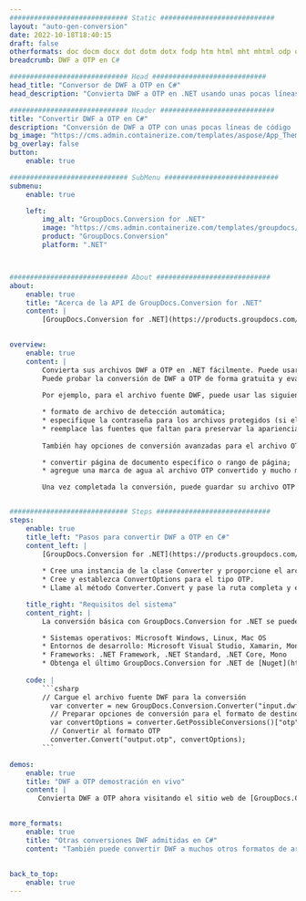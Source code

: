 ```yaml
---
############################# Static ############################
layout: "auto-gen-conversion"
date: 2022-10-18T18:40:15
draft: false
otherformats: doc docm docx dot dotm dotx fodp htm html mht mhtml odp odt otp pot potm potx pps ppsm ppsx ppt pptm pptx rtf
breadcrumb: DWF a OTP en C#

############################# Head ############################
head_title: "Conversor de DWF a OTP en C#"
head_description: "Convierta DWF a OTP en .NET usando unas pocas líneas de código. Utilice la API de conversión de documentos de GroupDocs para convertir más de 160 formatos de archivo."

############################# Header ############################
title: "Convertir DWF a OTP en C#"
description: "Conversión de DWF a OTP con unas pocas líneas de código .NET"
bg_image: "https://cms.admin.containerize.com/templates/aspose/App_Themes/V3/images/bg/header1.png"
bg_overlay: false
button:
    enable: true

############################# SubMenu ############################
submenu:
    enable: true

    left:
        img_alt: "GroupDocs.Conversion for .NET"
        image: "https://cms.admin.containerize.com/templates/groupdocs/images/product-logos/90x90-noborder/groupdocs-conversion-net.png"
        product: "GroupDocs.Conversion"
        platform: ".NET"



############################# About ############################
about:
    enable: true
    title: "Acerca de la API de GroupDocs.Conversion for .NET"
    content: |
        [GroupDocs.Conversion for .NET](https://products.groupdocs.com/conversion/net/) se puede usar para convertir Microsoft Word, Excel, PowerPoint, PDF, Visio y otros formatos. GroupDocs.Conversion es una API independiente que es adecuada para sistemas internos y de back-end donde se requiere un alto rendimiento. No depende de ningún software como Microsoft u Open Office.
    

overview:
    enable: true
    content: |
        Convierta sus archivos DWF a OTP en .NET fácilmente. Puede usar solo un par de líneas de código C# en cualquier plataforma de su elección, como Windows, Linux, macOS.
        Puede probar la conversión de DWF a OTP de forma gratuita y evaluar la calidad de los resultados de la conversión. Junto con los escenarios de conversión de archivos simples, puede probar opciones más avanzadas para cargar el archivo de origen DWF y para guardar el resultado de salida OTP. 
        
        Por ejemplo, para el archivo fuente DWF, puede usar las siguientes opciones de carga:

        * formato de archivo de detección automática;
        * especifique la contraseña para los archivos protegidos (si el formato de archivo lo admite);
        * reemplace las fuentes que faltan para preservar la apariencia del documento.
        
        También hay opciones de conversión avanzadas para el archivo OTP:

        * convertir página de documento específico o rango de página;
        * agregue una marca de agua al archivo OTP convertido y mucho más.

        Una vez completada la conversión, puede guardar su archivo OTP en la ruta del archivo local o en cualquier almacenamiento de terceros como FTP, Amazon S3, Google Drive, Dropbox, etc. Tenga en cuenta que para convertir DWF a OTP no es necesario instalar ningún software adicional, como MS Office, Open Office, Adobe Acrobat Reader, etc.


############################# Steps ############################
steps:
    enable: true
    title_left: "Pasos para convertir DWF a OTP en C#"
    content_left: |
        [GroupDocs.Conversion for .NET](https://products.groupdocs.com/conversion/net/) facilita a los desarrolladores convertir un archivo DWF a OTP con unas pocas líneas de código.
        
        * Cree una instancia de la clase Converter y proporcione el archivo DWF con la ruta completa
        * Cree y establezca ConvertOptions para el tipo OTP.
        * Llame al método Converter.Convert y pase la ruta completa y el formato (OTP) como parámetro

    title_right: "Requisitos del sistema"
    content_right: |
        La conversión básica con GroupDocs.Conversion for .NET se puede realizar en unos pocos pasos simples. Nuestras API son compatibles con todas las principales plataformas y sistemas operativos. Antes de ejecutar el código a continuación, asegúrese de tener instalados los siguientes requisitos previos en su sistema.

        * Sistemas operativos: Microsoft Windows, Linux, Mac OS
        * Entornos de desarrollo: Microsoft Visual Studio, Xamarin, MonoDevelop
        * Frameworks: .NET Framework, .NET Standard, .NET Core, Mono
        * Obtenga el último GroupDocs.Conversion for .NET de [Nuget](https://www.nuget.org/packages/groupdocs.conversion)
         
    code: |
        ```csharp    
        // Cargue el archivo fuente DWF para la conversión
          var converter = new GroupDocs.Conversion.Converter("input.dwf");
          // Preparar opciones de conversión para el formato de destino OTP
          var convertOptions = converter.GetPossibleConversions()["otp"].ConvertOptions;
          // Convertir al formato OTP
          converter.Convert("output.otp", convertOptions);
        ```

demos:
    enable: true
    title: "DWF a OTP demostración en vivo"
    content: |
       Convierta DWF a OTP ahora visitando el sitio web de [GroupDocs.Conversion App](https://products.groupdocs.app/conversion/family). La demostración en línea tiene las siguientes ventajas
          

more_formats:
    enable: true
    title: "Otras conversiones DWF admitidas en C#"
    content: "También puede convertir DWF a muchos otros formatos de archivo. Consulte la lista a continuación."
       
       
back_to_top:
    enable: true
---
```

